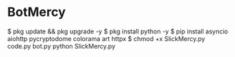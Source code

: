 # BotMercy



$ pkg update && pkg upgrade -y
$ pkg install python -y
$ pip install asyncio aiohttp pycryptodome colorama art httpx
$ chmod +x SlickMercy.py code.py bot.py
python SlickMercy.py
